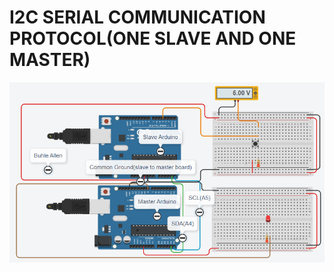 # I2C SERIAL COMMUNICATION PROTOCOL(ONE SLAVE AND ONE MASTER)

![Board Example From Lab](./I2C_Protocol.png)
